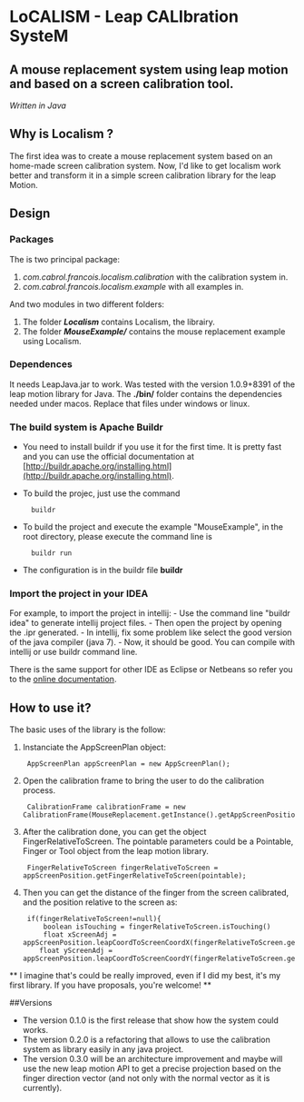 LoCALISM - Leap CALIbration SysteM
==============

A mouse replacement system using leap motion and based on a screen calibration tool.
--------------

*Written in Java*

## Why is Localism ?
The first idea was to create a mouse replacement system based on an home-made screen calibration system.
Now, I'd like to get localism work better and transform it in a simple screen calibration library for the leap Motion.


## Design
### Packages
The is two principal package:
	
1. _com.cabrol.francois.localism.calibration_ with the calibration system in.
2. _com.cabrol.francois.localism.example_ with all examples in.

And two modules in two different folders:

1. The folder *__Localism__* contains Localism, the librairy.
2. The folder *__MouseExample/__* contains the mouse replacement example using Localism.

### Dependences
It needs LeapJava.jar to work. Was tested with the version 1.0.9+8391 of
the leap motion library for Java.
The __./bin/__ folder contains the dependencies needed under macos. Replace that files under windows or linux.

### The build system is Apache Buildr
- You need to install buildr if you use it for the first time. It is pretty fast and you can use the official documentation at [http://buildr.apache.org/installing.html](http://buildr.apache.org/installing.html).
- To build the projec, just use the command

		buildr
		
- To build the project and execute the example "MouseExample", in the root directory, please execute the command line is
		
		buildr run
		
- The configuration is in the buildr file __buildr__

### Import the project in your IDEA
For example, to import the project in intellij:
	- Use the command line "buildr idea" to generate intellij project files.
	- Then open the project by opening the .ipr generated.
	- In intellij, fix some problem like select the good version of the java compiler (java 7).
	- Now, it should be good. You can compile with intellij or use buildr command line.

There is the same support for other IDE as Eclipse or Netbeans so refer you to the [online documentation](http://buildr.apache.org/installing.html).


## How to use it?
The basic uses of the library is the follow:

1. Instanciate the AppScreenPlan object:

	
        AppScreenPlan appScreenPlan = new AppScreenPlan();

2. Open the calibration frame to bring the user to do the calibration process.

		CalibrationFrame calibrationFrame = new CalibrationFrame(MouseReplacement.getInstance().getAppScreenPosition());

3. After the calibration done, you can get the object FingerRelativeToScreen. The pointable parameters could be a Pointable, Finger or Tool object from the leap motion library.

		FingerRelativeToScreen fingerRelativeToScreen = appScreenPosition.getFingerRelativeToScreen(pointable);

4. Then you can get the distance of the finger from the screen calibrated, and the position relative to the screen as:

		if(fingerRelativeToScreen!=null){
			boolean isTouching = fingerRelativeToScreen.isTouching()
			float xScreenAdj = appScreenPosition.leapCoordToScreenCoordX(fingerRelativeToScreen.getProjectionOfFinger().getX());
           float yScreenAdj = appScreenPosition.leapCoordToScreenCoordY(fingerRelativeToScreen.getProjectionOfFinger().getY());
           
** I imagine that's could be really improved, even if I did my best, it's my first library. If you have proposals, you're welcome! **

##Versions
* The version 0.1.0 is the first release that show how the system could works.
* The version 0.2.0 is a refactoring that allows to use the calibration system as library easily in any java project.
* The version 0.3.0 will be an architecture improvement and maybe will use the new leap motion API to get a precise projection based on the finger direction vector (and not only with the normal vector as it is currently).

				

